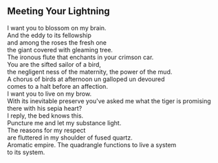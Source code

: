 Meeting Your Lightning
----------------------
I want you to blossom on my brain.  
And the eddy to its fellowship  
and among the roses the fresh one  
the giant covered with gleaming tree.  
The ironous flute that enchants in your crimson car.  
You are the sifted sailor of a bird,  
the negligent ness of the maternity, the power of the mud.  
A chorus of birds at afternoon un galloped un devoured  
comes to a halt before an affection.  
I want you to live on my brow.  
With its inevitable preserve you've asked me what the tiger is promising there with his sepia heart?  
I reply, the bed knows this.  
Puncture me and let my substance light.  
The reasons for my respect  
are fluttered in my shoulder of fused quartz.  
Aromatic empire. The quadrangle functions to live a system  
to its system.  
